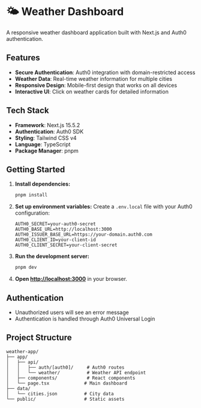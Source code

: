 # 🌤️ Weather Dashboard

A responsive weather dashboard application built with Next.js and Auth0 authentication.

## Features

- **Secure Authentication**: Auth0 integration with domain-restricted access
- **Weather Data**: Real-time weather information for multiple cities
- **Responsive Design**: Mobile-first design that works on all devices
- **Interactive UI**: Click on weather cards for detailed information

## Tech Stack

- **Framework**: Next.js 15.5.2
- **Authentication**: Auth0 SDK
- **Styling**: Tailwind CSS v4
- **Language**: TypeScript
- **Package Manager**: pnpm

## Getting Started

1. **Install dependencies:**
   ```bash
   pnpm install
   ```

2. **Set up environment variables:**
   Create a `.env.local` file with your Auth0 configuration:
   ```env
   AUTH0_SECRET=your-auth0-secret
   AUTH0_BASE_URL=http://localhost:3000
   AUTH0_ISSUER_BASE_URL=https://your-domain.auth0.com
   AUTH0_CLIENT_ID=your-client-id
   AUTH0_CLIENT_SECRET=your-client-secret
   ```

3. **Run the development server:**
   ```bash
   pnpm dev
   ```

4. **Open [http://localhost:3000](http://localhost:3000)** in your browser.

## Authentication

- Unauthorized users will see an error message
- Authentication is handled through Auth0 Universal Login

## Project Structure

```
weather-app/
├── app/
│   ├── api/
│   │   ├── auth/[auth0]/     # Auth0 routes
│   │   └── weather/          # Weather API endpoint
│   ├── components/           # React components
│   └── page.tsx             # Main dashboard
├── data/
│   └── cities.json          # City data
└── public/                  # Static assets
```
